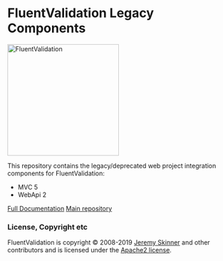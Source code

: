 # FluentValidation Legacy Components

<img src="https://raw.githubusercontent.com/JeremySkinner/FluentValidation/master/docs/assets/images/logo/fluent-validation-logo.png" alt="FluentValidation" width="250px" />

This repository contains the legacy/deprecated web project integration components for FluentValidation:
- MVC 5
- WebApi 2


[Full Documentation](https://fluentvalidation.net)
[Main repository](https://github.com/JeremySkinner/FluentValidation)

### License, Copyright etc

FluentValidation is copyright &copy; 2008-2019 [Jeremy Skinner](https://jeremyskinner.co.uk) and other contributors and is licensed under the [Apache2 license](https://github.com/JeremySkinner/FluentValidation/blob/master/License.txt). 

